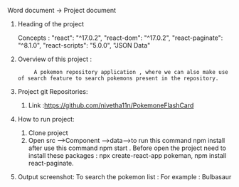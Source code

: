 Word document -> Project document 

1. Heading of the project 

      Concepts : 
          "react": "^17.0.2",
          "react-dom": "^17.0.2",
          "react-paginate": "^8.1.0",
          "react-scripts": "5.0.0",
           "JSON Data"
          
2. Overview of this project :
    
            A pokemon repository application , where we can also make use of search feature to search pokemons present in the repository.
       
3.  Project git Repositories:
 
      1. Link :https://github.com/nivetha11n/PokemoneFlashCard
      
         
4. How to run project: 
      1. Clone project 
      2. Open src -->Component -->data-->to run this command npm install after use this command npm start .
            Before open the project need to install these packages : npx create-react-app pokeman, npm install react-paginate. 
            
5. Output screenshot:
      To search the pokemon list : For example : Bulbasaur
      
  
         




